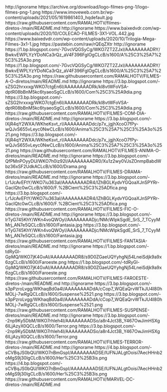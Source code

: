 

<?xml version="1.0" encoding="UTF-8" standalone="yes"?>
<item>
<title>[B][COLOR white]FILMES DIVERSOS[/COLOR][/B]</title>
<link>http://ignorame</link>
<thumbnail>https://archive.org/download/logo-filmes-png-1/logo-filmes-png-1.png</thumbnail>
<fanart>https://www.imoveweb.com.br/wp-content/uploads/2021/05/1619861403_hqdefault.jpg</fanart>
<externallink>https://raw.githubusercontent.com/RAMALHOTV/filmes-diretos-/main/README.md</externallink>
</item>
 

 
<item>
<title>[B][COLOR white]FILMES TRIOLOGIA  [/COLOR][/B]</title>
<link>http://ignorame</link>
<thumbnail>https://www.baixedvdr.com/wp-content/uploads/2020/10/COLECAO-FILMES-3X1-VOL.442.jpg</thumbnail>
<fanart>https://www.baixedvdr.com/wp-content/uploads/2020/10/Trilogia-Mega-Filmes-3x1-1.jpg</fanart>
<externallink>https://pastebin.com/raw/rQEqZXtr</externallink>
</item>
 
 
<item>
<title>[B][COLOR white]FILMES AÇÃO[/COLOR][/B]</title>
<link>http://ignorame</link>
<thumbnail>https://1.bp.blogspot.com/-7GvcVQGSyCg/WKO7ZT2ZJxI/AAAAAAAADRY/BwkvEWPLYzYDoNCa3rQz_aV4F396FgIOgCLcB/s1600/A%25C3%25A7%25C3%25A3o.png</thumbnail>
<fanart>https://1.bp.blogspot.com/-7GvcVQGSyCg/WKO7ZT2ZJxI/AAAAAAAADRY/BwkvEWPLYzYDoNCa3rQz_aV4F396FgIOgCLcB/s1600/A%25C3%25A7%25C3%25A3o.png</fanart>
<externallink>https://raw.githubusercontent.com/RAMALHOTV/FILMES-A-O-diretos/main/README.md</externallink>
</item>
 
<item>
<title>[B][COLOR white]FILMES Comédia[/COLOR][/B]</title>
<link>http://ignorame</link>
<thumbnail>https://3.bp.blogspot.com/-sZSG2hrxxxg/WKO7ctgEn6I/AAAAAAAADRk/kl8vtWFoVSA-dptR08bBnM5kc6tyaeoSgCLcB/s1600/Com%25C3%25A9dia.png</thumbnail>
<fanart>https://3.bp.blogspot.com/-sZSG2hrxxxg/WKO7ctgEn6I/AAAAAAAADRk/kl8vtWFoVSA-dptR08bBnM5kc6tyaeoSgCLcB/s1600/Com%25C3%25A9dia.png</fanart>
<externallink>https://raw.githubusercontent.com/RAMALHOTV/FILMES-COM-DIA-diretos-/main/README.md</externallink>
</item>

<item>
<title>[B][COLOR white]FILMES Animação [/COLOR][/B]</title>
<link>http://ignorame</link>
<thumbnail>https://3.bp.blogspot.com/-lXjR4qY2WXA/WKheKsvt_rI/AAAAAAAADdc/p7x_jgjhXcoO7fPy-wQJvS655vLeyc0NwCLcB/s1600/Anima%25C3%25A7%25C3%25A3o%2521.png</thumbnail>
<fanart>https://3.bp.blogspot.com/-lXjR4qY2WXA/WKheKsvt_rI/AAAAAAAADdc/p7x_jgjhXcoO7fPy-wQJvS655vLeyc0NwCLcB/s1600/Anima%25C3%25A7%25C3%25A3o%2521.png</fanart>
<externallink>https://raw.githubusercontent.com/RAMALHOTV/FILMES-ANIMA-O-diretos/main/README.md</externallink>
</item>
 
<item>
<title>[B][COLOR white]FILMES  Drama[/COLOR][/B]</title>
<link>http://ignorame</link>
<thumbnail>https://3.bp.blogspot.com/-QfPMnPOyyDU/WKO7h0iz92I/AAAAAAAADR0/Xu1z2wy0VJsZOnmpBabdWbz36xSF2UdkACLcB/s1600/Drama.png</thumbnail>
<fanarthttps://3.bp.blogspot.com/-QfPMnPOyyDU/WKO7h0iz92I/AAAAAAAADR0/Xu1z2wy0VJsZOnmpBabdWbz36xSF2UdkACLcB/s1600/Drama.png</fanart>
<externallink>https://raw.githubusercontent.com/RAMALHOTV/FILMES-DRAMA-diretos/main/README.md</externallink>
</item>

<item>
<title>[B][COLOR white]FILMES F. Científica[/COLOR][/B]</title>
<link>http://ignorame</link>
<thumbnail>https://3.bp.blogspot.com/-Lr1JcAvEFtY/WKO7iu363aI/AAAAAAAADR4/IZhBGLKydvYGQoaXJnSPYRr-GacIQtc0wCLcB/s1600/F.%2BCient%25C3%25ADfica.png</thumbnail>
<fanart>https://3.bp.blogspot.com/-Lr1JcAvEFtY/WKO7iu363aI/AAAAAAAADR4/IZhBGLKydvYGQoaXJnSPYRr-GacIQtc0wCLcB/s1600/F.%2BCient%25C3%25ADfica.png</fanart>
<externallink>https://raw.githubusercontent.com/RAMALHOTV/FILMES-FIC-O-diretos-/main/README.md</externallink>
</item>

<item>
<title>[B][COLOR white]FILMES Fantasia [/COLOR][/B]</title>
<link>http://ignorame</link>
<thumbnail>https://3.bp.blogspot.com/-IrTyG745KhY/WKn4voQWOyI/AAAAAAAADjc/NMcWIpkSgdE_SrS_7_TCyyMMrj_AN7e5QCLcB/s1600/Fantasia.jpg</thumbnail>
<fanart>https://3.bp.blogspot.com/-IrTyG745KhY/WKn4voQWOyI/AAAAAAAADjc/NMcWIpkSgdE_SrS_7_TCyyMMrj_AN7e5QCLcB/s1600/Fantasia.jpg</fanart>
<externallink>https://raw.githubusercontent.com/RAMALHOTV/FILMES-FANTASIA-diretos/main/README.md</externallink>
</item>

<item>
<title>[B][COLOR white]FILMES  Faroeste[/COLOR][/B]</title>
<link>http://ignorame</link>
<thumbnail>https://1.bp.blogspot.com/-tdRyGl-GpMQ/WKO7jK4GvAI/AAAAAAAADR8/s9D0ZGaeUQYyhgNj54LneiSdjk9a9x6zgCLcB/s1600/Faroeste.png</thumbnail>
<fanart>https://1.bp.blogspot.com/-tdRyGl-GpMQ/WKO7jK4GvAI/AAAAAAAADR8/s9D0ZGaeUQYyhgNj54LneiSdjk9a9x6zgCLcB/s1600/Faroeste.png</fanart>
<externallink>https://raw.githubusercontent.com/RAMALHOTV/FILMES-FAROESTE-diretos-/main/README.md</externallink>
</item>

<item>
<title>[B][COLOR white]FILMES Suspense[/COLOR][/B]</title>
<link>http://ignorame</link>
<thumbnail>https://3.bp.blogspot.com/-s3pPzroLvgg/WKhaqBd0a4I/AAAAAAAADdA/cCop7_WQEaQrvWTkJU4I80hMOLj-7wRgQCLcB/s1600/Suspense%2521.png</thumbnail>
<fanart>https://3.bp.blogspot.com/-s3pPzroLvgg/WKhaqBd0a4I/AAAAAAAADdA/cCop7_WQEaQrvWTkJU4I80hMOLj-7wRgQCLcB/s1600/Suspense%2521.png</fanart>
<externallink>https://raw.githubusercontent.com/RAMALHOTV/FILMES-SUSPENSE-diretos/main/README.md</externallink>
</item>

<item>
<title>[B][COLOR white]FILMES Terror[/COLOR][/B]</title>
<link>http://ignorame</link>
<thumbnail>https://3.bp.blogspot.com/--2np9Ky5DbM/WKO7rhleh4I/AAAAAAAADSo/a8r4Jct3B_Y467OwJimHSXg6ILjAzyX0QCLcB/s1600/Terror.png</thumbnail>
<fanart>https://3.bp.blogspot.com/--2np9Ky5DbM/WKO7rhleh4I/AAAAAAAADSo/a8r4Jct3B_Y467OwJimHSXg6ILjAzyX0QCLcB/s1600/Terror.png</fanart>
<externallink>https://raw.githubusercontent.com/RAMALHOTV/FILMES-TERROR-diretos-/main/README.md</externallink>
</item>

<item>
<title>[B][COLOR white]FILMES MARVEL-DC[/COLOR][/B]</title>
<link>http://ignorame</link>
<thumbnail>https://4.bp.blogspot.com/-sCVBqJS0bQU/WKO7nBmGspI/AAAAAAAADSE/lUFNJALgtOoisi7AecHHnb2oMgS9j30lgCLcB/s1600/Her%25C3%25B3is.png</thumbnail>
<fanart>https://4.bp.blogspot.com/-sCVBqJS0bQU/WKO7nBmGspI/AAAAAAAADSE/lUFNJALgtOoisi7AecHHnb2oMgS9j30lgCLcB/s1600/Her%25C3%25B3is.png</fanart>
<externallink>https://raw.githubusercontent.com/RAMALHOTV/MARVEL-DC-diretos-/main/README.md</externallink>
</item>

